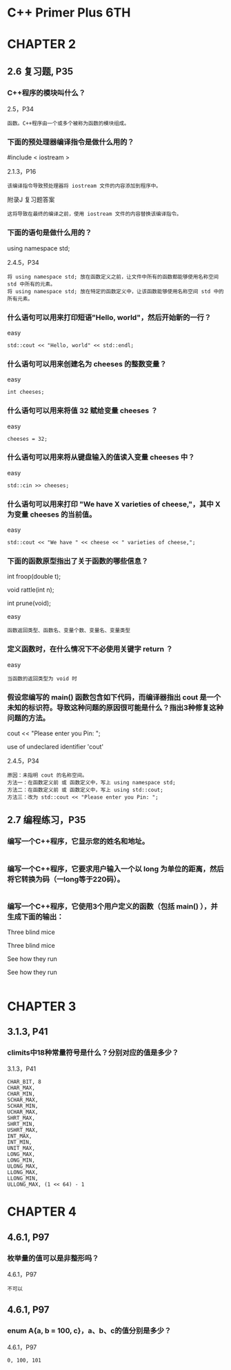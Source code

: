# C++ Primer Plus 6TH

# CHAPTER 2

## 2.6 复习题, P35

### C++程序的模块叫什么？

2.5，P34
```
函数。C++程序由一个或多个被称为函数的模块组成。
```

### 下面的预处理器编译指令是做什么用的？

#include < iostream >

2.1.3，P16
```
该编译指令导致预处理器将 iostream 文件的内容添加到程序中。
```

附录J 复习题答案
```
这将导致在最终的编译之前，使用 iostream 文件的内容替换该编译指令。
```

### 下面的语句是做什么用的？

using namespace std;

2.4.5，P34
```
将 using namespace std; 放在函数定义之前，让文件中所有的函数都能够使用名称空间 std 中所有的元素。
将 using namespace std; 放在特定的函数定义中，让该函数能够使用名称空间 std 中的所有元素。
```

### 什么语句可以用来打印短语"Hello, world"，然后开始新的一行？

easy
```
std::cout << "Hello, world" << std::endl;
```

### 什么语句可以用来创建名为 cheeses 的整数变量？

easy
```
int cheeses;
```

### 什么语句可以用来将值 32 赋给变量 cheeses ？

easy
```
cheeses = 32;
```

### 什么语句可以用来将从键盘输入的值读入变量 cheeses 中？

easy
```
std::cin >> cheeses;
```

### 什么语句可以用来打印 "We have X varieties of cheese,"，其中 X 为变量 cheeses 的当前值。

easy
```
std::cout << "We have " << cheese << " varieties of cheese,";
```

### 下面的函数原型指出了关于函数的哪些信息？

int froop(double t);

void rattle(int n);

int prune(void);

easy
```
函数返回类型、函数名、变量个数、变量名、变量类型
```

### 定义函数时，在什么情况下不必使用关键字 return ？

easy
```
当函数的返回类型为 void 时
```

### 假设您编写的 main() 函数包含如下代码，而编译器指出 cout 是一个未知的标识符。导致这种问题的原因很可能是什么？指出3种修复这种问题的方法。

cout << "Please enter you Pin: ";

use of undeclared identifier 'cout'

2.4.5，P34
```
原因：未指明 cout 的名称空间。
方法一：在函数定义前 或 函数定义中，写上 using namespace std;
方法二：在函数定义前 或 函数定义中，写上 using std::cout;
方法三：改为 std::cout << "Please enter you Pin: ";
```

## 2.7 编程练习，P35

### 编写一个C++程序，它显示您的姓名和地址。

```
```

### 编写一个C++程序，它要求用户输入一个以 long 为单位的距离，然后将它转换为码（一long等于220码）。

```
```

### 编写一个C++程序，它使用3个用户定义的函数（包括 main() ），并生成下面的输出：

Three blind mice

Three blind mice

See how they run

See how they run

```
```

# CHAPTER 3

## 3.1.3, P41

### climits中18种常量符号是什么？分别对应的值是多少？

3.1.3，P41
```
CHAR_BIT, 8
CHAR_MAX, 
CHAR_MIN,
SCHAR_MAX,
SCHAR_MIN,
UCHAR_MAX,
SHRT_MAX,
SHRT_MIN,
USHRT_MAX,
INT_MAX,
INT_MIN,
UNIT_MAX,
LONG_MAX,
LONG_MIN,
ULONG_MAX,
LLONG_MAX,
LLONG_MIN,
ULLONG_MAX, (1 << 64) - 1
```

# CHAPTER 4

## 4.6.1, P97

### 枚举量的值可以是非整形吗？

4.6.1，P97
```
不可以
```

## 4.6.1, P97

### enum A{a, b = 100, c}，a、b、c的值分别是多少？

4.6.1，P97
```
0, 100, 101
```
